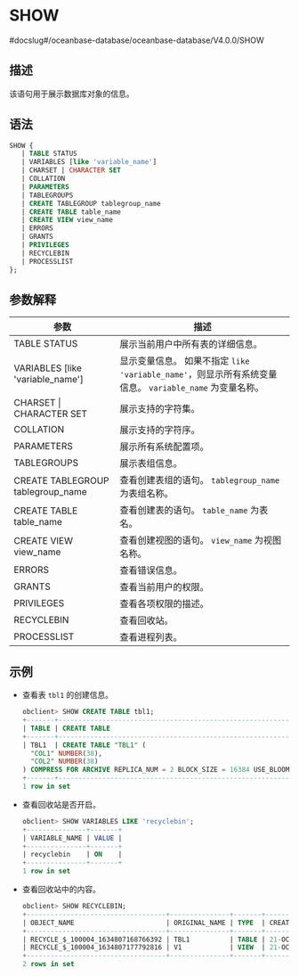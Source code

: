 SHOW 
=========================
#docslug#/oceanbase-database/oceanbase-database/V4.0.0/SHOW


描述 
-----------------------

该语句用于展示数据库对象的信息。

语法 
-----------------------

```sql
SHOW {
   | TABLE STATUS
   | VARIABLES [like 'variable_name']
   | CHARSET | CHARACTER SET  
   | COLLATION
   | PARAMETERS
   | TABLEGROUPS
   | CREATE TABLEGROUP tablegroup_name
   | CREATE TABLE table_name
   | CREATE VIEW view_name
   | ERRORS
   | GRANTS
   | PRIVILEGES
   | RECYCLEBIN
   | PROCESSLIST
};
```



参数解释 
-------------------------



|                 参数                 |                                                    描述                                                    |
|------------------------------------|----------------------------------------------------------------------------------------------------------|
| TABLE STATUS                       | 展示当前用户中所有表的详细信息。                                                                                         |
| VARIABLES \[like 'variable_name'\] | 显示变量信息。 如果不指定 `like 'variable_name'`，则显示所有系统变量信息。 `variable_name` 为变量名称。 |
| CHARSET \| CHARACTER SET           | 展示支持的字符集。                                                                                                |
| COLLATION                          | 展示支持的字符序。                                                                                                |
| PARAMETERS                         | 展示所有系统配置项。                                                                                               |
| TABLEGROUPS                        | 展示表组信息。                                                                                                  |
| CREATE TABLEGROUP tablegroup_name  | 查看创建表组的语句。 `tablegroup_name` 为表组名称。                                                      |
| CREATE TABLE table_name            | 查看创建表的语句。 `table_name` 为表名。                                                              |
| CREATE VIEW view_name              | 查看创建视图的语句。 `view_name` 为视图名称。                                                            |
| ERRORS                             | 查看错误信息。                                                                                                  |
| GRANTS                             | 查看当前用户的权限。                                                                                               |
| PRIVILEGES                         | 查看各项权限的描述。                                                                                               |
| RECYCLEBIN                         | 查看回收站。                                                                                                   |
| PROCESSLIST                        | 查看进程列表。                                                                                                  |



示例 
-----------

* 查看表 `tbl1` 的创建信息。

  ```sql
  obclient> SHOW CREATE TABLE tbl1;
  +-------+---------------------------------------------------------------------------------------------------------------------------------------------------------------------------------------+
  | TABLE | CREATE TABLE                                                                                                                                                                          |
  +-------+---------------------------------------------------------------------------------------------------------------------------------------------------------------------------------------+
  | TBL1  | CREATE TABLE "TBL1" (
    "COL1" NUMBER(38),
    "COL2" NUMBER(38)
  ) COMPRESS FOR ARCHIVE REPLICA_NUM = 2 BLOCK_SIZE = 16384 USE_BLOOM_FILTER = FALSE TABLET_SIZE = 134217728 PCTFREE = 0 |
  +-------+---------------------------------------------------------------------------------------------------------------------------------------------------------------------------------------+
  1 row in set
  ```

  

* 查看回收站是否开启。

  ```sql
  obclient> SHOW VARIABLES LIKE 'recyclebin';
  +---------------+-------+
  | VARIABLE_NAME | VALUE |
  +---------------+-------+
  | recyclebin    | ON    |
  +---------------+-------+
  1 row in set
  ```

  

* 查看回收站中的内容。

  ```sql
  obclient> SHOW RECYCLEBIN;
  +-----------------------------------+---------------+-------+------------------------------+
  | OBJECT_NAME                       | ORIGINAL_NAME | TYPE  | CREATETIME                   |
  +-----------------------------------+---------------+-------+------------------------------+
  | RECYCLE_$_100004_1634807168766392 | TBL1          | TABLE | 21-OCT-21 05.06.08.767109 PM |
  | RECYCLE_$_100004_1634807177792816 | V1            | VIEW  | 21-OCT-21 05.06.17.791967 PM |
  +-----------------------------------+---------------+-------+------------------------------+
  2 rows in set
  ```

  



